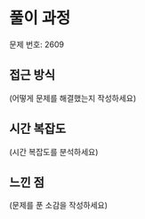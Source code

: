 # 풀이 과정

문제 번호: 2609

## 접근 방식
(어떻게 문제를 해결했는지 작성하세요)

## 시간 복잡도
(시간 복잡도를 분석하세요)

## 느낀 점
(문제를 푼 소감을 작성하세요)

